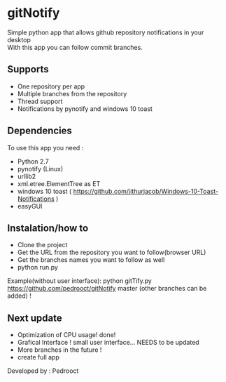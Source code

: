 # gitNotify
Simple python app that allows github repository notifications in your desktop  
With this app you can follow commit branches.  

## Supports
- One repository per app  
- Multiple branches from the repository  
- Thread support  
- Notifications by pynotify and windows 10 toast

## Dependencies

To use this app you need :  
- Python 2.7 
- pynotify  (Linux)
- urllib2  
- xml.etree.ElementTree as ET  
- windows 10 toast ( https://github.com/jithurjacob/Windows-10-Toast-Notifications )
- easyGUI
  
## Instalation/how to

- Clone the project  
- Get the URL from the repository you want to follow(browser URL)  
- Get the branches names you want to follow as well   
- python run.py

Example(without user interface):  python gitTify.py https://github.com/pedrooct/gitNotify master (other branches can be added) !  

## Next update
- Optimization of CPU usage!  done!
- Grafical Interface ! small user interface... NEEDS to be updated
- More branches in the future !
- create full app

Developed by : Pedrooct  
